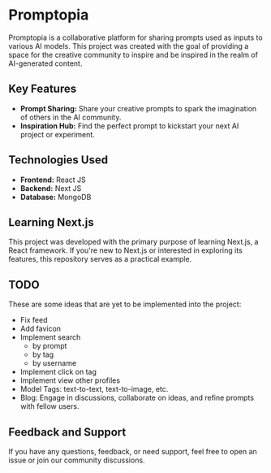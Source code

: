 # Promptopia

Promptopia is a collaborative platform for sharing prompts used as inputs to various AI models. This project was created with the goal of providing a space for the creative community to inspire and be inspired in the realm of AI-generated content.

## Key Features

- **Prompt Sharing:** Share your creative prompts to spark the imagination of others in the AI community.
- **Inspiration Hub:** Find the perfect prompt to kickstart your next AI project or experiment.

## Technologies Used

- **Frontend:** React JS
- **Backend:** Next JS
- **Database:** MongoDB

## Learning Next.js

This project was developed with the primary purpose of learning Next.js, a React framework. If you're new to Next.js or interested in exploring its features, this repository serves as a practical example.

## TODO

These are some ideas that are yet to be implemented into the project:

- Fix feed
- Add favicon
- Implement search
  - by prompt
  - by tag
  - by username
- Implement click on tag
- Implement view other profiles
- Model Tags: text-to-text, text-to-image, etc.
- Blog: Engage in discussions, collaborate on ideas, and refine prompts with fellow users.

## Feedback and Support

If you have any questions, feedback, or need support, feel free to open an issue or join our community discussions.
